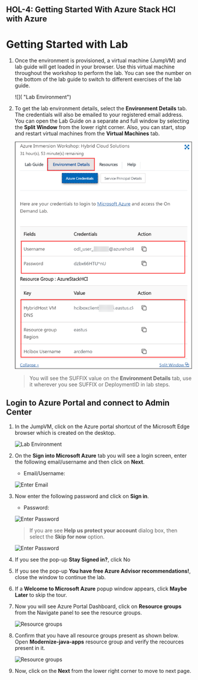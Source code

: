 HOL-4: Getting Started With Azure Stack HCI with Azure
-------------------------
       
# Getting Started with Lab

1. Once the environment is provisioned, a virtual machine (JumpVM) and lab guide will get loaded in your browser. Use this virtual machine throughout the workshop to perform the lab. You can see the number on the bottom of the lab guide to switch to different exercises of the lab guide.

   ![]( "Lab Environment")

1. To get the lab environment details, select the **Environment Details** tab. The credentials will also be emailed to your registered email address. You can open the Lab Guide on a separate and full window by selecting the **Split Window** from the lower right corner. Also, you can start, stop and restart virtual machines from the **Virtual Machines** tab.

   ![](media/env-page.png "Lab Environment")
 
    > You will see the SUFFIX value on the **Environment Details** tab, use it wherever you see SUFFIX or DeploymentID in lab steps.

## Login to Azure Portal and connect to Admin Center

1. In the JumpVM, click on the Azure portal shortcut of the Microsoft Edge browser which is created on the desktop.

   ![](Images/azure-portal.png "Lab Environment")
   
1. On the **Sign into Microsoft Azure** tab you will see a login screen, enter the following email/username and then click on **Next**. 
   * Email/Username: <inject key="AzureAdUserEmail"></inject>
   
   ![](Images/image7.png "Enter Email")
     
1. Now enter the following password and click on **Sign in**.
   * Password: <inject key="AzureAdUserPassword"></inject>
   
   ![](Images/image8.png "Enter Password")
     
   > If you are see **Help us protect your account** dialog box, then select the **Skip for now** option.

   ![](Images/MFA.png "Enter Password")
  
1. If you see the pop-up **Stay Signed in?**, click No

1. If you see the pop-up **You have free Azure Advisor recommendations!**, close the window to continue the lab.

1. If a **Welcome to Microsoft Azure** popup window appears, click **Maybe Later** to skip the tour.
   
1. Now you will see Azure Portal Dashboard, click on **Resource groups** from the Navigate panel to see the resource groups.

   ![](Images/select-rg.png "Resource groups")
   
1. Confirm that you have all resource groups present as shown below. Open **Modernize-java-apps** resource group and verify the recources present in it.

   ![](Images/mja-verify-rg.png "Resource groups")
   
1. Now, click on the **Next** from the lower right corner to move to next page.
